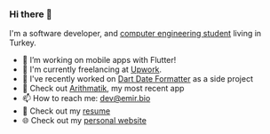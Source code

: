 ### Hi there 👋
I'm a software developer, and [computer engineering student][1] living in Turkey. 

- 🔭 I’m working on mobile apps with Flutter!
- 👯 I'm currently freelancing at [Upwork][2].
- 🚀 I've recently worked on [Dart Date Formatter][6] as a side project
- 🚀 Check out [Arithmatik][6], my most recent app
- 📫 How to reach me: [dev@emir.bio][5]
- 📄 Check out my [resume][4]
- 🌐 Check out my [personal website][3]

[1]: <https://www.linkedin.com/school/ankara-university/> "Ankara University"
[2]: <https://www.upwork.com/> "Upwork"
[3]: <https://www.emir.bio/> "Personal website"
[4]: <https://github.com/emirhalici/emirhalici/files/12363483/Emir.Halici.English.08-2023.Obfuscated.pdf> "Resume"
[5]: <mailto:hi@emir.bio> "Email"
[6]: <https://arithmatik.emir.bio/> "Arithmatik"
[7]: <https://github.com/emirhalici/react-rendering-playground> "React Rendering Playground"


<!--
**emirhalici/emirhalici** is a ✨ _special_ ✨ repository because its `README.md` (this file) appears on your GitHub profile.

Here are some ideas to get you started:

- 🔭 I’m currently working on ...
- 🌱 I’m currently learning ...
- 👯 I’m looking to collaborate on ...
- 🤔 I’m looking for help with ...
- 💬 Ask me about ...
- 📫 How to reach me: ...
- 😄 Pronouns: ...
- ⚡ Fun fact: ...
-->
